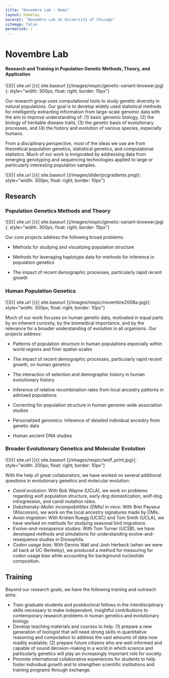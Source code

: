 ```yaml
---
title: "Novembre Lab - Home"
layout: homelay
excerpt: "Novembre Lab at University of Chicago"
sitemap: false
permalink: /
---
```



# Novembre Lab

#### Research and Training in Population Genetic Methods, Theory, and Application

 ![]({{ site.url }}{{ site.baseurl }}/images/respic/genetic-variant-browser.jpg){: style="width: 300px; float: right; border: 10px"}

Our research group uses computational tools to study genetic diversity in natural populations.  Our goal is to develop widely used statistical methods for intelligently extracting information from large-scale genomic data with the aim to improve understanding of: (1) basic genomic biology, (2) the biology of heritable disease traits, (3) the genetic basis of evolutionary processes, and (4) the history and evolution of various species, especially humans.

From a disciplinary perspective, most of the ideas we use are from theoretical population genetics, statistical genetics, and computational statistics.  Much of our work is invigorated by addressing data from emerging genotyping and sequencing technologies applied to large or particularly interesting population samples.

![]({{ site.url }}{{ site.baseurl }}/images/slider/pcgradients.png){: style="width: 300px; float: right; border: 10px"}

<!---
<div markdown="0" id="carousel" class="carousel slide" data-ride="carousel" data-interval="5000" data-pause="hover" >
    <ol class="carousel-indicators">
        <li data-target="#carousel" data-slide-to="0" class="active"></li>
        <li data-target="#carousel" data-slide-to="1"></li>
        <li data-target="#carousel" data-slide-to="2"></li>
        <li data-target="#carousel" data-slide-to="3"></li>
        <li data-target="#carousel" data-slide-to="4"></li>
    </ol>

    <div class="carousel-inner" markdown="0">

        <div class="item active">
            <img src="{{ site.url }}{{ site.baseurl }}/images/slider/pcgradients.png" alt="Slide 1" />
        </div>

        <!-- <div class="item">
            <img src="{{ site.url }}{{ site.baseurl }}/images/respic/novembre2008a.jpg" alt="Slide 2" />
        </div> -->

<!---
    </div>
  <a class="left carousel-control" href="#carousel" role="button" data-slide="prev">
    <span class="glyphicon glyphicon-chevron-left" aria-hidden="true"></span>
    <span class="sr-only">Previous</span>
  </a>
  <a class="right carousel-control" href="#carousel" role="button" data-slide="next">
    <span class="glyphicon glyphicon-chevron-right" aria-hidden="true"></span>
    <span class="sr-only">Next</span>
  </a>
</div>
-->

## Research



### Population Genetics Methods and Theory

![]({{ site.url }}{{ site.baseurl }}/images/respic/genetic-variant-browser.jpg){: style="width: 300px; float: right; border: 10px"}


Our core projects address the following broad problems:

  * Methods for studying and visualizing population structure

  * Methods for leveraging haplotype data for methods for inference in population genetics

  * The impact of recent demographic processes, particularly rapid recent growth


### Human Population Genetics

![]({{ site.url }}{{ site.baseurl }}/images/respic/novembre2008a.jpg){: style="width: 300px; float: right; border: 10px"}


Much of our work focuses on human genetic data, motivated in equal parts by an inherent curiosity, by the biomedical importance, and by the relevance for a broader understanding of evolution in all organisms. Our projects address:

 * Patterns of population structure in human populations especially within world regions and finer spatial-scales

 * The impact of recent demographic processes, particularly rapid recent growth, on human genetics

 * The interaction of selection and demographic history in human evolutionary history

 * Inference of relative recombination rates from local ancestry patterns in admixed populations

 * Correcting for population structure in human genome-wide association studies

 * Personalized genomics: Inference of detailed individual ancestry from genetic data

 * Human ancient DNA studies


### Broader Evolutionary Genetics and Molecular Evolution

![]({{ site.url }}{{ site.baseurl }}/images/respic/wolf_print.jpg){: style="width: 200px; float: right; border: 10px"}


With the help of great collaborators, we have worked on several additional questions in evolutionary genetics and molecular evolution:

 * *Canid evolution*: With Bob Wayne (UCLA), we work on problems regarding wolf population structure, early dog domestication, wolf-dog introgression, and canid mutation rates.
 * *Dobzhansky-Muller incompabilitites (DMIs) in mice*: With Bret Payseur (Wisconsin), we work on the local ancestry signatures made by DMIs.
 * *Avian migration*: With Kristen Ruegg (UCSC) and Tom Smith (UCLA), we have worked on methods for studying seasonal bird migrations.
 * *Evolve-and-resequence studies*: With Tom Turner (UCSB), we have developed methods and simulations for understanding evolve-and-resequence studies in Drosophila.  
 * *Codon usage bias*: With Dennis Wall and Josh Herbeck (when we were all back at UC-Berkeley), we produced a method for measuring for codon usage bias while accounting for background nucleotide composition.

## Training

Beyond our research goals, we have the following training and outreach aims:

  * Train graduate students and postdoctoral fellows in the interdisciplinary skills necessary to make independent, insightful contributions to contemporary research problems in human genetics and evolutionary biology.
  * Develop teaching materials and courses to help: (1) prepare a new generation of biologist that will need strong skills in quantitative reasoning and computation to address the vast amounts of data now readily available; (2) prepare future citizens who are well-informed and capable of sound decision-making in a world in which science and particularly genetics will play an increasingly important role for society.
  * Promote international collaborative experiences for students to help foster individual growth and to strengthen scientific institutions and training programs through exchange.
